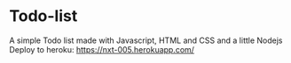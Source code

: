 # Todo-list
A simple Todo list made with Javascript, HTML and CSS and a little Nodejs
Deploy to heroku: https://nxt-005.herokuapp.com/
